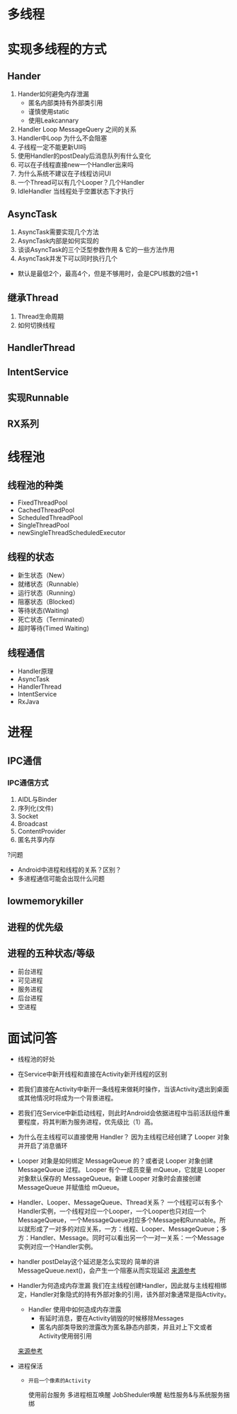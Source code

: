 # 多线程
# 实现多线程的方式
## Hander
1. Hander如何避免内存泄漏
	* 匿名内部类持有外部类引用
	* 谨慎使用static
	* 使用Leakcannary
1. Handler Loop MessageQuery 之间的关系
1. Handler中Loop 为什么不会阻塞
1. 子线程一定不能更新UI吗
1. 使用Handler的postDealy后消息队列有什么变化
1. 可以在子线程直接new一个Handler出来吗
1. 为什么系统不建议在子线程访问UI
1. 一个Thread可以有几个Looper？几个Handler
1. IdleHandler 当线程处于空置状态下才执行

## AsyncTask
1. AsyncTask需要实现几个方法
1. AsyncTask内部是如何实现的
1. 谈谈AsyncTask的三个泛型参数作用 & 它的一些方法作用
1. AsyncTask并发下可以同时执行几个
 * 默认是最低2个，最高4个，但是不够用时，会是CPU核数的2倍+1

## 继承Thread
1. Thread生命周期
1.	如何切换线程

## HandlerThread
## IntentService
## 实现Runnable
## RX系列


# 线程池


## 线程池的种类
* FixedThreadPool
* CachedThreadPool
* ScheduledThreadPool
* SingleThreadPool
* newSingleThreadScheduledExecutor

## 线程的状态
* 新生状态（New）
* 就绪状态（Runnable）
* 运行状态（Running）
* 阻塞状态（Blocked）
* 等待状态(Waiting)
* 死亡状态（Terminated）
* 超时等待(Timed Waiting)

## 线程通信
* Handler原理
* AsyncTask
* HandlerThread
* IntentService
* RxJava

# 进程

## IPC通信

### IPC通信方式

1. AIDL与Binder
2. 序列化(文件)
3. Socket
4. Broadcast
5. ContentProvider
6. 匿名共享内存

?问题

* Android中进程和线程的关系？区别？
* 多进程通信可能会出现什么问题

## lowmemorykiller 

## 进程的优先级

## 进程的五种状态/等级
* 前台进程 
* 可见进程
* 服务进程
* 后台进程 
* 空进程 

# 面试问答
* 线程池的好处

* 在Service中新开线程和直接在Activity新开线程的区别

* 若我们直接在Activity中新开一条线程来做耗时操作，当该Activity退出到桌面或其他情况时将成为一个背景进程。

* 若我们在Service中新启动线程，则此时Android会依据进程中当前活跃组件重要程度，将其判断为服务进程，优先级比（1）高。

* 为什么在主线程可以直接使用 Handler？
  因为主线程已经创建了 Looper 对象并开启了消息循环

* Looper 对象是如何绑定 MessageQueue 的？或者说 Looper 对象创建 MessageQueue 过程。
  Looper 有个一成员变量 mQueue，它就是 Looper 对象默认保存的 MessageQueue。新建 Looper 对象时会直接创建 MessageQueue 并赋值给 mQueue。

* Handler、Looper、MessageQueue、Thread关系？
  一个线程可以有多个Handler实例，一个线程对应一个Looper，一个Looper也只对应一个MessageQueue，一个MessageQueue对应多个Message和Runnable。所以就形成了一对多的对应关系，一方：线程、Looper、MessageQueue；多方：Handler、Message。同时可以看出另一个一对一关系：一个Message实例对应一个Handler实例。

* handler postDelay这个延迟是怎么实现的
      简单的讲MessageQueue.next()，会产生一个阻塞从而实现延迟
       [来源参考](https://blog.csdn.net/zhangcanyan/article/details/81980166)

* Handler为何造成内存泄漏
  我们在主线程创建Handler，因此就与主线程相绑定，Handler对象隐式的持有外部对象的引用，该外部对象通常是指Activity。

  -  Handler 使用中如何造成内存泄露
     * 有延时消息，要在Activity销毁的时候移除Messages
     * 匿名内部类导致的泄露改为匿名静态内部类，并且对上下文或者Activity使用弱引用

  [来源参考](https://juejin.im/post/5c831e2a6fb9a049a97a8381)

* 进程保活

  * 	开启一个像素的Activity
     使用前台服务
     多进程相互唤醒
     JobSheduler唤醒
     粘性服务&与系统服务捆绑

